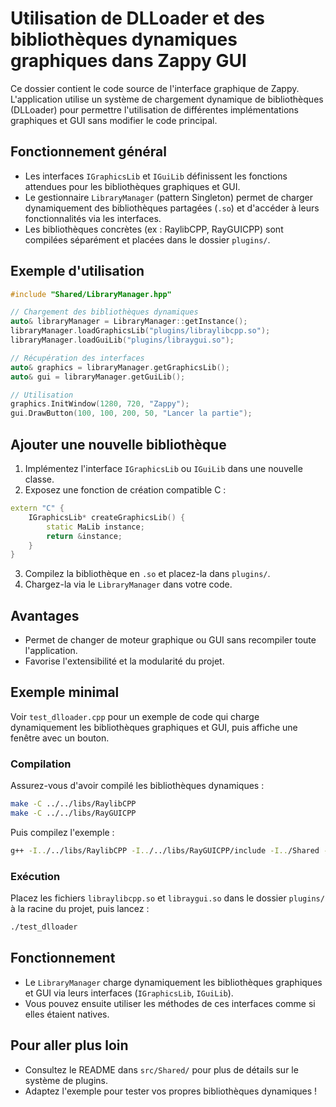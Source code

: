 # Utilisation de DLLoader et des bibliothèques dynamiques graphiques dans Zappy GUI

Ce dossier contient le code source de l'interface graphique de Zappy. L'application utilise un système de chargement dynamique de bibliothèques (DLLoader) pour permettre l'utilisation de différentes implémentations graphiques et GUI sans modifier le code principal.

## Fonctionnement général

- Les interfaces `IGraphicsLib` et `IGuiLib` définissent les fonctions attendues pour les bibliothèques graphiques et GUI.
- Le gestionnaire `LibraryManager` (pattern Singleton) permet de charger dynamiquement des bibliothèques partagées (`.so`) et d'accéder à leurs fonctionnalités via les interfaces.
- Les bibliothèques concrètes (ex : RaylibCPP, RayGUICPP) sont compilées séparément et placées dans le dossier `plugins/`.

## Exemple d'utilisation

```cpp
#include "Shared/LibraryManager.hpp"

// Chargement des bibliothèques dynamiques
auto& libraryManager = LibraryManager::getInstance();
libraryManager.loadGraphicsLib("plugins/libraylibcpp.so");
libraryManager.loadGuiLib("plugins/libraygui.so");

// Récupération des interfaces
auto& graphics = libraryManager.getGraphicsLib();
auto& gui = libraryManager.getGuiLib();

// Utilisation
graphics.InitWindow(1280, 720, "Zappy");
gui.DrawButton(100, 100, 200, 50, "Lancer la partie");
```

## Ajouter une nouvelle bibliothèque

1. Implémentez l'interface `IGraphicsLib` ou `IGuiLib` dans une nouvelle classe.
2. Exposez une fonction de création compatible C :
```cpp
extern "C" {
    IGraphicsLib* createGraphicsLib() {
        static MaLib instance;
        return &instance;
    }
}
```
3. Compilez la bibliothèque en `.so` et placez-la dans `plugins/`.
4. Chargez-la via le `LibraryManager` dans votre code.

## Avantages
- Permet de changer de moteur graphique ou GUI sans recompiler toute l'application.
- Favorise l'extensibilité et la modularité du projet.

## Exemple minimal

Voir `test_dlloader.cpp` pour un exemple de code qui charge dynamiquement les bibliothèques graphiques et GUI, puis affiche une fenêtre avec un bouton.

### Compilation

Assurez-vous d'avoir compilé les bibliothèques dynamiques :
```sh
make -C ../../libs/RaylibCPP
make -C ../../libs/RayGUICPP
```

Puis compilez l'exemple :
```sh
g++ -I../../libs/RaylibCPP -I../../libs/RayGUICPP/include -I../Shared -o test_dlloader test_dlloader.cpp -ldl -lraylib -lGL -lm -lpthread -lrt -lX11
```

### Exécution

Placez les fichiers `libraylibcpp.so` et `libraygui.so` dans le dossier `plugins/` à la racine du projet, puis lancez :
```sh
./test_dlloader
```

## Fonctionnement

- Le `LibraryManager` charge dynamiquement les bibliothèques graphiques et GUI via leurs interfaces (`IGraphicsLib`, `IGuiLib`).
- Vous pouvez ensuite utiliser les méthodes de ces interfaces comme si elles étaient natives.

## Pour aller plus loin

- Consultez le README dans `src/Shared/` pour plus de détails sur le système de plugins.
- Adaptez l'exemple pour tester vos propres bibliothèques dynamiques !
